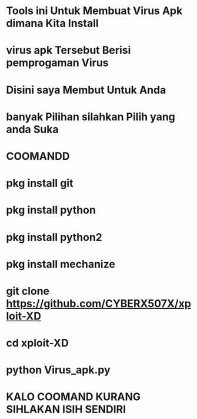 # Tools ini Untuk Membuat Virus Apk dimana Kita Install 

# virus apk Tersebut Berisi pemprogaman Virus

# Disini saya Membut Untuk Anda
# banyak Pilihan silahkan Pilih yang anda Suka
#          COOMANDD

# pkg install git

# pkg install python
# pkg install python2
# pkg install mechanize
# git clone https://github.com/CYBERX507X/xploit-XD
# cd xploit-XD
# python Virus_apk.py

#    KALO COOMAND KURANG SIHLAKAN ISIH SENDIRI

